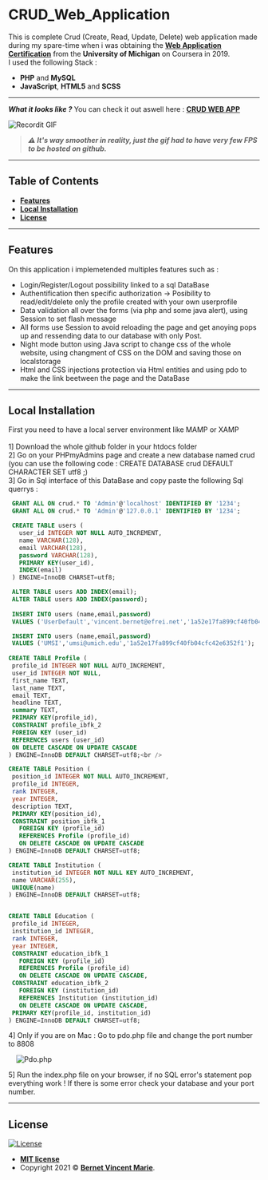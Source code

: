 # CRUD_Web_Application


This is complete Crud (Create, Read, Update, Delete) web application made during my spare-time when i was obtaining the **[Web Application Certification](https://www.coursera.org/specializations/web-applications)** from the **University of Michigan** on Coursera in 2019.  
I used the following Stack :
- **PHP** and **MySQL** 
- **JavaScript**, **HTML5** and **SCSS**

---

***What it looks like ?*** You can check it out aswell here : **[CRUD WEB APP](http://crud-vb.epizy.com/)**  

![Recordit GIF](Screenshot_ReadMe/Presentation2.gif)
>***⚠️ It's way smoother in reality, just the gif had to have very few FPS to be hosted on github.***

---

## Table of Contents 

- **[Features](#features)**
- **[Local Installation](#Local-Installation)**
- **[License](#License)**

---

<a name='features'></a>
## Features
On this application i implemetended multiples features such as :
 - Login/Register/Logout possibility linked to a sql DataBase
 - Authentification then specific authorization -> Posibility to read/edit/delete only the profile created with your own userprofile 
 - Data validation all over the forms (via php and some java alert), using Session to set flash message
 - All forms use Session to avoid reloading the page and get anoying pops up and ressending data to our database with only Post.
 - Night mode button using Java script to change css of the whole website, using changment of CSS on the DOM and saving those on localstorage
 - Html and CSS injections protection via Html entities and using pdo to make the link beetween the page and the DataBase

---

<a name='Local-Installation'></a>
## Local Installation

First you need to have a local server environment like MAMP or XAMP <br /><br />
1] Download the whole github folder in your htdocs folder <br />
2] Go on your PHPmyAdmins page and create a new database named crud <br />
(you can use the following code : CREATE DATABASE crud DEFAULT CHARACTER SET utf8 ;) <br />
3] Go in Sql interface of this DataBase and copy paste the following Sql querrys : <br />

 ``` sql
  GRANT ALL ON crud.* TO 'Admin'@'localhost' IDENTIFIED BY '1234';
  GRANT ALL ON crud.* TO 'Admin'@'127.0.0.1' IDENTIFIED BY '1234';

  CREATE TABLE users (
    user_id INTEGER NOT NULL AUTO_INCREMENT,
    name VARCHAR(128),
    email VARCHAR(128),
    password VARCHAR(128),
    PRIMARY KEY(user_id),
    INDEX(email)
  ) ENGINE=InnoDB CHARSET=utf8;

  ALTER TABLE users ADD INDEX(email);
  ALTER TABLE users ADD INDEX(password);
  
  INSERT INTO users (name,email,password) 
  VALUES ('UserDefault','vincent.bernet@efrei.net','1a52e17fa899cf40fb04cfc42e6352f1');

  INSERT INTO users (name,email,password) 
  VALUES ('UMSI','umsi@umich.edu','1a52e17fa899cf40fb04cfc42e6352f1');
  
CREATE TABLE Profile (
  profile_id INTEGER NOT NULL AUTO_INCREMENT,
  user_id INTEGER NOT NULL,
  first_name TEXT,
  last_name TEXT,
  email TEXT,
  headline TEXT,
  summary TEXT,
  PRIMARY KEY(profile_id),
  CONSTRAINT profile_ibfk_2
  FOREIGN KEY (user_id)
  REFERENCES users (user_id)
  ON DELETE CASCADE ON UPDATE CASCADE
) ENGINE=InnoDB DEFAULT CHARSET=utf8;<br />

CREATE TABLE Position (
  position_id INTEGER NOT NULL AUTO_INCREMENT,
  profile_id INTEGER,
  rank INTEGER,
  year INTEGER,
  description TEXT,
  PRIMARY KEY(position_id),
  CONSTRAINT position_ibfk_1
    FOREIGN KEY (profile_id)
    REFERENCES Profile (profile_id)
    ON DELETE CASCADE ON UPDATE CASCADE
) ENGINE=InnoDB DEFAULT CHARSET=utf8;

CREATE TABLE Institution (
  institution_id INTEGER NOT NULL KEY AUTO_INCREMENT,
  name VARCHAR(255),
  UNIQUE(name)
) ENGINE=InnoDB DEFAULT CHARSET=utf8;


CREATE TABLE Education (
  profile_id INTEGER,
  institution_id INTEGER,
  rank INTEGER,
  year INTEGER,
  CONSTRAINT education_ibfk_1
    FOREIGN KEY (profile_id)
    REFERENCES Profile (profile_id)
    ON DELETE CASCADE ON UPDATE CASCADE,
  CONSTRAINT education_ibfk_2
    FOREIGN KEY (institution_id)
    REFERENCES Institution (institution_id)
    ON DELETE CASCADE ON UPDATE CASCADE,
  PRIMARY KEY(profile_id, institution_id)
) ENGINE=InnoDB DEFAULT CHARSET=utf8;

```

4] Only if you are on Mac : Go to pdo.php file and change the port number to 8808 <br/>

&nbsp;&nbsp;&nbsp; ![Pdo.php](Screenshot_ReadMe/Pdo.JPG)

5] Run the index.php file on your browser, if no SQL error's statement pop everything work !
If there is some error check your database and your port number.

---
<a name='License'></a>
## License

[![License](http://img.shields.io/:license-mit-blue.svg?style=flat-square)](http://badges.mit-license.org)

- **[MIT license](http://opensource.org/licenses/mit-license.php)**
- Copyright 2021 © **<a href="https://www.linkedin.com/in/vincent-bernet-028a64193/" target="_blank">Bernet Vincent Marie</a>**.
